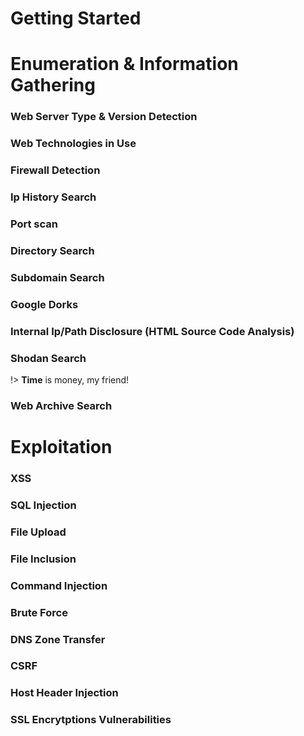 # Getting Started

# Enumeration & Information Gathering

### Web Server Type & Version Detection

### Web Technologies in Use

### Firewall Detection

### Ip History Search

### Port scan

### Directory Search

### Subdomain Search

### Google Dorks

### Internal Ip/Path Disclosure (HTML Source Code Analysis)

### Shodan Search
!> **Time** is money, my friend!
### Web Archive Search

# Exploitation 

### XSS

### SQL Injection

### File Upload

### File Inclusion

### Command Injection

### Brute Force

### DNS Zone Transfer

### CSRF

### Host Header Injection

### SSL Encrytptions Vulnerabilities